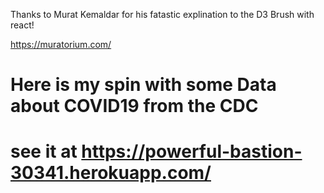 Thanks to Murat Kemaldar for his fatastic explination to the D3 Brush with react!

https://muratorium.com/

# Here is my spin with some Data about COVID19 from the CDC

# see it at https://powerful-bastion-30341.herokuapp.com/
